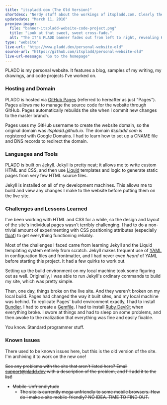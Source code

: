 ```yaml
---
title: "itspladd.com (The Old Version)"
shortdesc: "Nerdy stuff about the workings of itspladd.com. Clearly the most meta post on the entire site."
updatedate: "March 11, 2016"
preview-image:
  file: "banner-itspladd-website-code-project.png"
  title: "Look at that sweet, sweet cross-fade."
  alt: "The IT'S PLADD banner fades out from left to right, revealing HTML code underneath."
type: "website"
live-url: "http://www.pladd.dev/personal-website-old"
source-url: "https://github.com/itspladd/personal-website-old"
live-url-message: "Go to the homepage"
---
```


PLADD is my personal website. It features a blog, samples of my writing, my drawings, and code projects I've worked on.

### Hosting and Domain ###

PLADD is hosted via [GitHub Pages](https://pages.github.com/) (referred to hereafter as just "Pages"). Pages allows me to manage the source code for the website through GitHub. Pages automatically rebuilds the site when I commit new changes to the master branch.<!--more-->

Pages uses my GitHub username to create the website domain, so the original domain was *itspladd.github.io*. The domain *itspladd.com* is registered with Google Domains. I had to learn how to set up a CNAME file and DNS records to redirect the domain.

### Languages and Tools ###

PLADD is built on [Jekyll](http://jekyllrb.com/). Jekyll is pretty neat; it allows me to write custom HTML and CSS, and then use [Liquid](http://liquidmarkup.org/) templates and logic to generate static pages from very few HTML source files.

Jekyll is installed on all of my development machines. This allows me to build and view any changes I make to the website before putting them on the live site.

### Challenges and Lessons Learned ###

I've been working with HTML and CSS for a while, so the design and layout of the site's individual pages wasn't terribly challenging. I had to do a non-trivial amount of experimenting with CSS positioning attributes (especially [float](http://www.w3schools.com/css/css_float.asp)) to get everything functioning reliably.

Most of the challenges I faced came from learning Jekyll and the Liquid templating system entirely from scratch. Jekyll makes frequent use of [YAML](http://yaml.org/) in configuration files and frontmatter, and I had never even _heard_ of YAML before starting this project. It had a few quirks to work out.

Setting up the build environment on my local machine took some figuring out as well. Originally, I was able to run Jekyll's ordinary commands to build my site, which was pretty simple.

Then, one day, things broke on the live site. And they weren't broken on my local build. Pages had changed the way it built sites, and my local machine was behind. To replicate Pages' build environment exactly, I had to install [Bundler](http://bundler.io/). I had to create a [Gemfile](http://bundler.io/gemfile.html). I had to install [Ruby DevKit](http://rubyinstaller.org/add-ons/devkit/) when everything broke. I swore at things and had to sleep on some problems, and then awoke to the realization that everything was fine and easily fixable.

You know. Standard programmer stuff.

### Known Issues ###

There used to be known issues here, but this is the old version of the site. I'm archiving it to work on the new one!

~~See any problems with the site that aren't listed here? Email <a href="mailto:support@pladd.dev">support@pladd.dev</a> with a description of the problem, and I'll add it to the list!~~

* ~~Mobile-Unfriendlytude~~
    * ~~The site is currently mega unfriendly to some mobile browsers. How do I make a site mobile-friendly? NO IDEA. TIME TO FIND OUT.~~